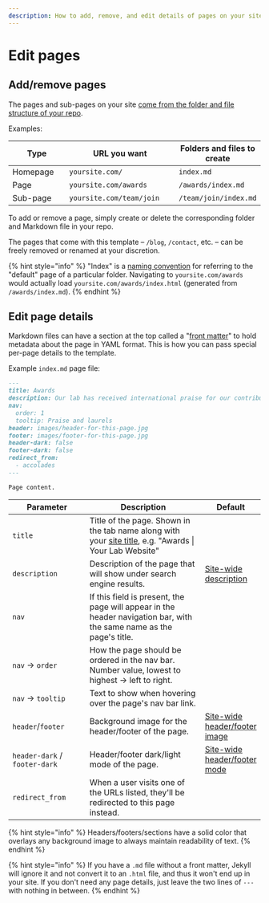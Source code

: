 ```yaml
---
description: How to add, remove, and edit details of pages on your site
---
```


# Edit pages

## Add/remove pages

The pages and sub-pages on your site [come from the folder and file structure of your repo](https://jekyllrb.com/docs/structure/).

Examples:

<table><thead><tr><th width="139">Type</th><th width="267.3333333333333">URL you want</th><th>Folders and files to create</th></tr></thead><tbody><tr><td>Homepage</td><td><code>yoursite.com/</code></td><td><code>index.md</code></td></tr><tr><td>Page</td><td><code>yoursite.com/awards</code></td><td><code>/awards/index.md</code></td></tr><tr><td>Sub-page</td><td><code>yoursite.com/team/join</code></td><td><code>/team/join/index.md</code></td></tr></tbody></table>

To add or remove a page, simply create or delete the corresponding folder and Markdown file in your repo.

The pages that come with this template – `/blog`, `/contact`, etc. – can be freely removed or renamed at your discretion.

{% hint style="info" %}
"Index" is a [naming convention](https://stackoverflow.com/questions/32408259/why-do-people-name-their-files-index-html) for referring to the "default" page of a particular folder. Navigating to `yoursite.com/awards` would actually load `yoursite.com/awards/index.html` (generated from `/awards/index.md`).
{% endhint %}

## **Edit page details**

Markdown files can have a section at the top called a "[front matter](https://assemble.io/docs/YAML-front-matter.html)" to hold metadata about the page in YAML format. This is how you can pass special per-page details to the template.

Example `index.md` page file:

```markdown
---
title: Awards
description: Our lab has received international praise for our contributions to science.
nav:
  order: 1
  tooltip: Praise and laurels
header: images/header-for-this-page.jpg
footer: images/footer-for-this-page.jpg
header-dark: false
footer-dark: false
redirect_from:
  - accolades
---

Page content.
```

<table><thead><tr><th width="185">Parameter</th><th width="374.3333333333333">Description</th><th>Default</th></tr></thead><tbody><tr><td><code>title</code></td><td>Title of the page. Shown in the tab name along with your <a href="configure-your-site.md">site title</a>, e.g. "Awards | Your Lab Website"</td><td></td></tr><tr><td><code>description</code></td><td>Description of the page that will show under search engine results.</td><td><a href="configure-your-site.md">Site-wide description</a></td></tr><tr><td><code>nav</code></td><td>If this field is present, the page will appear in the header navigation bar, with the same name as the page's title.</td><td></td></tr><tr><td><code>nav</code> -> <code>order</code></td><td>How the page should be ordered in the nav bar. Number value, lowest to highest -> left to right.</td><td></td></tr><tr><td><code>nav</code> -> <code>tooltip</code></td><td>Text to show when hovering over the page's nav bar link.</td><td></td></tr><tr><td><code>header</code>/<code>footer</code></td><td>Background image for the header/footer of the page.</td><td><a href="configure-your-site.md">Site-wide header/footer image</a></td></tr><tr><td><code>header-dark</code> / <code>footer-dark</code></td><td>Header/footer dark/light mode of the page. </td><td><a href="configure-your-site.md">Site-wide header/footer mode</a></td></tr><tr><td><code>redirect_from</code></td><td>When a user visits one of the URLs listed, they'll be redirected to this page instead.</td><td></td></tr></tbody></table>

{% hint style="info" %}
Headers/footers/sections have a solid color that overlays any background image to always maintain readability of text.
{% endhint %}

{% hint style="info" %}
If you have a `.md` file without a front matter, Jekyll will ignore it and not convert it to an `.html` file, and thus it won't end up in your site. If you don't need any page details, just leave the two lines of `---` with nothing in between.
{% endhint %}
